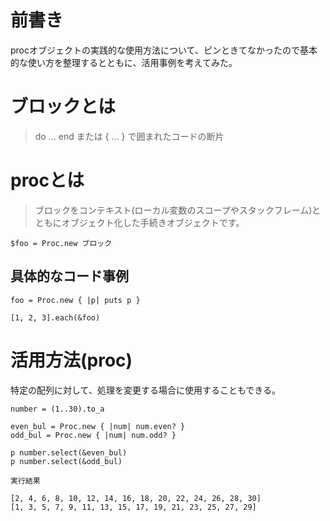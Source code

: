 # 前書き
procオブジェクトの実践的な使用方法について、ピンときてなかったので基本的な使い方を整理するとともに、活用事例を考えてみた。

# ブロックとは
> do ... end または { ... } で囲まれたコードの断片

# procとは
> ブロックをコンテキスト(ローカル変数のスコープやスタックフレーム)とともにオブジェクト化した手続きオブジェクトです。

```
$foo = Proc.new ブロック
```

## 具体的なコード事例
```
foo = Proc.new { |p| puts p }

[1, 2, 3].each(&foo)
```

# 活用方法(proc)
特定の配列に対して、処理を変更する場合に使用することもできる。

```
number = (1..30).to_a

even_bul = Proc.new { |num| num.even? }
odd_bul = Proc.new { |num| num.odd? }

p number.select(&even_bul)
p number.select(&odd_bul)

```

``実行結果``
```
[2, 4, 6, 8, 10, 12, 14, 16, 18, 20, 22, 24, 26, 28, 30]
[1, 3, 5, 7, 9, 11, 13, 15, 17, 19, 21, 23, 25, 27, 29]
```

